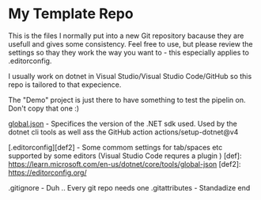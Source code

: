 # My Template Repo

This is the files I normally put into a new Git repository bacause they are usefull and gives some consistency. Feel free to use, but please review the settings
so thay they work the way you want to - this especially applies to .editorconfig.

I usually work on dotnet in Visual Studio/Visual Studio Code/GitHub so this repo is tailored to that expecience.

The "Demo" project is just there to have something to test the pipelin on. Don't copy that one :)


[global.json](def) - Specifices the version of the .NET sdk used. Used by the dotnet cli tools as well ass the GitHub action actions/setup-dotnet@v4

[.editorconfig][def2] - Some commom settings for tab/spaces etc supported by some editors (Visual Studio Code requres a plugin
)
[def]: https://learn.microsoft.com/en-us/dotnet/core/tools/global-json
[def2]: https://editorconfig.org/

.gitignore - Duh ..  Every git repo needs one
.gitattributes -  Standadize end
